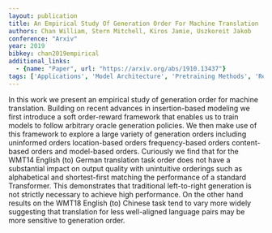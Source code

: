 ```yaml
---
layout: publication
title: An Empirical Study Of Generation Order For Machine Translation
authors: Chan William, Stern Mitchell, Kiros Jamie, Uszkoreit Jakob
conference: "Arxiv"
year: 2019
bibkey: chan2019empirical
additional_links:
  - {name: "Paper", url: "https://arxiv.org/abs/1910.13437"}
tags: ['Applications', 'Model Architecture', 'Pretraining Methods', 'Reinforcement Learning', 'Tools', 'Transformer']
---
```

In this work we present an empirical study of generation order for machine translation. Building on recent advances in insertion-based modeling we first introduce a soft order-reward framework that enables us to train models to follow arbitrary oracle generation policies. We then make use of this framework to explore a large variety of generation orders including uninformed orders location-based orders frequency-based orders content-based orders and model-based orders. Curiously we find that for the WMT14 English (to) German translation task order does not have a substantial impact on output quality with unintuitive orderings such as alphabetical and shortest-first matching the performance of a standard Transformer. This demonstrates that traditional left-to-right generation is not strictly necessary to achieve high performance. On the other hand results on the WMT18 English (to) Chinese task tend to vary more widely suggesting that translation for less well-aligned language pairs may be more sensitive to generation order.
